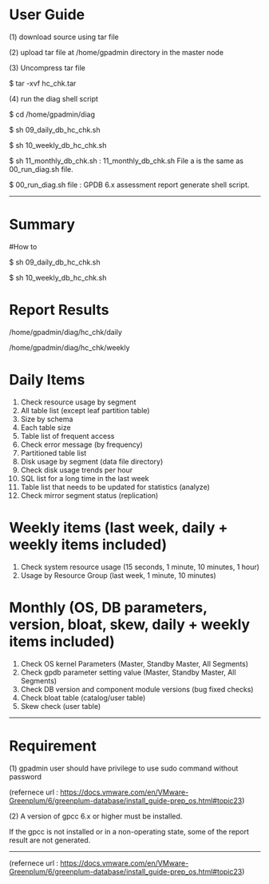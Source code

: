# User Guide

(1) download source using tar file 

(2) upload tar file at /home/gpadmin directory in the master node

(3) Uncompress tar file

$ tar -xvf hc_chk.tar

(4) run the diag shell script

$ cd /home/gpadmin/diag

$ sh 09_daily_db_hc_chk.sh

$ sh 10_weekly_db_hc_chk.sh

$ sh 11_monthly_db_chk.sh : 11_monthly_db_chk.sh File a is the same as 00_run_diag.sh file.

$ 00_run_diag.sh file : GPDB 6.x assessment report generate shell script.

-----------------------------------------------------------------
# Summary

#How to 

$ sh 09_daily_db_hc_chk.sh

$ sh 10_weekly_db_hc_chk.sh

# Report Results

/home/gpadmin/diag/hc_chk/daily

/home/gpadmin/diag/hc_chk/weekly


# Daily Items

1. Check resource usage by segment
2. All table list (except leaf partition table)
3. Size by schema
4. Each table size
5. Table list of frequent access
6. Check error message (by frequency)
7. Partitioned table list
8. Disk usage by segment (data file directory)
9. Check disk usage trends per hour
10. SQL list for a long time in the last week
11. Table list that needs to be updated for statistics (analyze)
12. Check mirror segment status (replication)

# Weekly items (last week, daily + weekly items included)

1. Check system resource usage (15 seconds, 1 minute, 10 minutes, 1 hour)
2. Usage by Resource Group (last week, 1 minute, 10 minutes)

# Monthly (OS, DB parameters, version, bloat, skew, daily + weekly items included)

1. Check OS kernel Parameters (Master, Standby Master, All Segments)
2. Check gpdb parameter setting value (Master, Standby Master, All Segments)
3. Check DB version and component module versions (bug fixed checks)
4. Check bloat table (catalog/user table)
5. Skew check (user table)
-----------------------------------------------------------------

# Requirement

(1) gpadmin user should have privilege to use sudo command without password

(refernece url : https://docs.vmware.com/en/VMware-Greenplum/6/greenplum-database/install_guide-prep_os.html#topic23)

(2) A version of gpcc 6.x or higher must be installed.

If the gpcc is not installed or in a non-operating state, some of the report result are not generated.

------------------------------------------------------------------

(refernece url : https://docs.vmware.com/en/VMware-Greenplum/6/greenplum-database/install_guide-prep_os.html#topic23)

